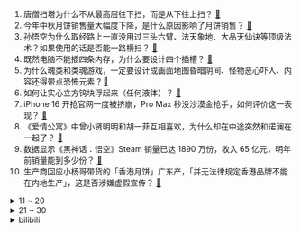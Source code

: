 1. 唐僧扫塔为什么不从最高层往下扫，而是从下往上扫？ [:link:](https://www.zhihu.com/question/22432296)
2. 今年中秋月饼销售量大幅度下降，是什么原因影响了月饼销售？ [:link:](https://www.zhihu.com/question/666979275)
3. 孙悟空为什么取经路上一直没用过三头六臂、法天象地、大品天仙诀等顶级法术？如果使用的话是否能一路横扫？ [:link:](https://www.zhihu.com/question/596192038)
4. 既然电脑不能插四条内存，为什么要设计四个插槽？ [:link:](https://www.zhihu.com/question/666379684)
5. 为什么魂类和类魂游戏，一定要设计成画面地图昏暗阴间、怪物恶心吓人、内容还得带点恐怖元素 ? [:link:](https://www.zhihu.com/question/666589129)
6. 如何让实心立方钨块浮起来（任何液体）？ [:link:](https://www.zhihu.com/question/667268108)
7. iPhone 16 开抢官网一度被挤崩，Pro Max 秒没沙漠金抢手，如何评价这一表现？ [:link:](https://www.zhihu.com/question/667123964)
8. 《爱情公寓》中曾小贤明明和胡一菲互相喜欢，为什么却在中途突然和诺澜在一起了？ [:link:](https://www.zhihu.com/question/371857007)
9. 数据显示《黑神话：悟空》Steam 销量已达 1890 万份，收入 65 亿元，明年前销量能到多少份？ [:link:](https://www.zhihu.com/question/667033316)
10. 生产商回应小杨哥带货的「香港月饼」广东产，「并无法律规定香港品牌不能在内地生产」，这是否涉嫌虚假宣传？ [:link:](https://www.zhihu.com/question/667297522)
<details>
<summary>11 ~ 20</summary>

11. 为什么美国gdp增长那么大，用电量反而下降？ [:link:](https://www.zhihu.com/question/648801148)
12. 如何看待「国足最新排名跌至91名，8年半来最低」，为何在壮大联赛、归化球员、聘用名帅后成绩不进反退？ [:link:](https://www.zhihu.com/question/667269883)
13. 如何评价郭麒麟、吴镇宇主演的电视剧《边水往事》? [:link:](https://www.zhihu.com/question/664306657)
14. 拳击每回合几分钟为什么拳手会累的瘫在椅子上? [:link:](https://www.zhihu.com/question/350355998)
15. 新能源汽车时代，传统汽车制造的“冲焊涂总”四大工艺会有什么改变，变革最大的又是什么？ [:link:](https://www.zhihu.com/question/574102770)
16. 作为数学界外的业余人士，如何分辨数学博主的水平高低？ [:link:](https://www.zhihu.com/question/663377323)
17. 宇航员连牺牲都不怕，为什么从月球上看地球会感到无比恐惧？ [:link:](https://www.zhihu.com/question/614568529)
18. 为什么有人认为古希腊文明是被后代美化夸大（层累伪造）出来的？ [:link:](https://www.zhihu.com/question/320714892)
19. 高二女儿抑郁症休学在家，想买条温顺的狗伴着她，有推荐的品种吗? [:link:](https://www.zhihu.com/question/658086083)
20. 国足能靠体能或停球距离等客观基本功来作为入选硬指标吗？ [:link:](https://www.zhihu.com/question/667264337)
</details>
<details>
<summary>21 ~ 30</summary>

21. 德国宣布 9 月 16 日起所有陆地边境恢复护照检查，德国的这一决定是基于何种战略或政治考虑？ [:link:](https://www.zhihu.com/question/666823941)
22. 领导表达不清，下面的人猜盲盒，搞完了又说不是自己想要的，修改 n 版，该怎么办？ [:link:](https://www.zhihu.com/question/666753786)
23. 米哈游是否会改变游戏模式，以减少对玩家时间的占用？ [:link:](https://www.zhihu.com/question/667260344)
24. 电视剧《凡人歌》的沈琳是个什么样的人？你会怎么形容她？ [:link:](https://www.zhihu.com/question/666722975)
25. 5 个大学生因质疑微信提现手续费过高联合将其告上法庭，这个提现手续费合理吗？他们的主张会被法院支持吗？ [:link:](https://www.zhihu.com/question/667033409)
26. 长期不吃主食对身体会造成哪些伤害？ [:link:](https://www.zhihu.com/question/568460385)
27. 如何评价《The Grand Tour》最终章，津巴布韦特辑？ [:link:](https://www.zhihu.com/question/667083082)
28. 听黑胶唱片是奢侈的爱好吗？ [:link:](https://www.zhihu.com/question/617403541)
29. 你家小朋友每天晚上作业都写到几点钟？ [:link:](https://www.zhihu.com/question/667193198)
30. 开车真的方便吗？ [:link:](https://www.zhihu.com/question/563252654)
</details><details>
<summary>bilibili</summary>

</details>